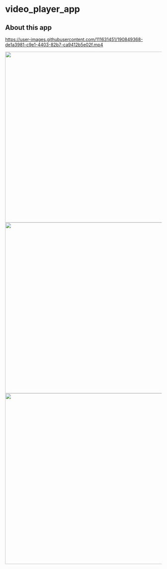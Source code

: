 # video_player_app

## About this app
https://user-images.githubusercontent.com/111631451/190849368-de1a3981-c9e1-4403-82b7-ca9412b5e02f.mp4

<img src="https://user-images.githubusercontent.com/111631451/190847153-eddfe48f-8c0b-4d52-9d5a-c949ba6b4a15.png" style="height:550px"/><img src="https://user-images.githubusercontent.com/111631451/190847329-ad00a4ef-7a8f-4f49-aaa1-638f41d6350a.png" style="height:550px"/><img src="https://user-images.githubusercontent.com/111631451/190847395-93ed548c-5f2e-4247-8a70-f3676b545303.png" style="height:550px"/>
